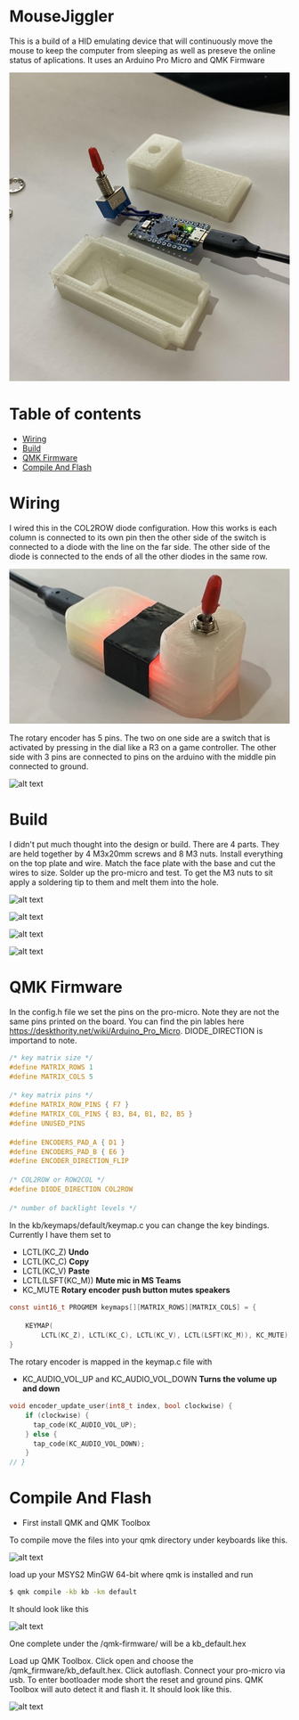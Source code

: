 MouseJiggler
=========

This is a build of a HID emulating device that will continuously move the mouse to keep the computer from sleeping as well as preseve the online status of aplications. It uses an Arduino Pro Micro and QMK Firmware 

![alt text](https://raw.githubusercontent.com/DIYCharles/MouseJiggler/master/photos/img1.jpg "img1.jpg")

Table of contents
=================

<!--ts-->
   * [Wiring](#Wiring)
   * [Build](#Build)
   * [QMK Firmware](#QMK-Firmware)
   * [Compile And Flash](#Compile-And-Flash)
<!--te-->


Wiring
============

I wired this in the COL2ROW diode configuration. How this works is each column is connected to its own pin then the other side of the switch is connected to a diode with the line on the far side. The other side of the diode is connected to the ends of all the other diodes in the same row.

![alt text](https://raw.githubusercontent.com/DIYCharles/MouseJiggler/master/photos/img3.jpg "img3.jpg")

The rotary encoder has 5 pins. The two on one side are a switch that is activated by pressing in the dial like a R3 on a game controller. The other side with 3 pins are connected to pins on the arduino with the middle pin connected to ground.

![alt text](https://raw.githubusercontent.com/DIYCharles/MouseJiggler/master/photos/img4.jpg "img4.jpg")






Build
============

I didn't put much thought into the design or build. There are 4 parts. They are held together by 4 M3x20mm screws and 8 M3 nuts. Install everything on the top plate and wire. Match the face plate with the base and cut the wires to size. Solder up the pro-micro and test. To get the M3 nuts to sit apply a soldering tip to them and melt them into the hole. 

![alt text](https://raw.githubusercontent.com/DIYCharles/MouseJiggler/master/photos/img5.JPG "img5.jpg")

![alt text](https://raw.githubusercontent.com/DIYCharles/MouseJiggler/master/photos/img6.JPG "img6.jpg")

![alt text](https://raw.githubusercontent.com/DIYCharles/MouseJiggler/master/photos/img7.JPG "img7.jpg")

![alt text](https://raw.githubusercontent.com/DIYCharles/MouseJiggler/master/photos/img8.JPG "img8.jpg")




QMK Firmware
============

In the config.h file we set the pins on the pro-micro. Note they are not the same pins printed on the board. You can find the pin lables here https://deskthority.net/wiki/Arduino_Pro_Micro. DIODE_DIRECTION is importand to note.

```h
/* key matrix size */
#define MATRIX_ROWS 1
#define MATRIX_COLS 5

/* key matrix pins */
#define MATRIX_ROW_PINS { F7 }
#define MATRIX_COL_PINS { B3, B4, B1, B2, B5 }
#define UNUSED_PINS

#define ENCODERS_PAD_A { D1 }
#define ENCODERS_PAD_B { E6 }
#define ENCODER_DIRECTION_FLIP

/* COL2ROW or ROW2COL */
#define DIODE_DIRECTION COL2ROW

/* number of backlight levels */
```
In the kb/keymaps/default/keymap.c you can change the key bindings. Currently I have them set to 

* LCTL(KC_Z) **Undo**
* LCTL(KC_C) **Copy**
* LCTL(KC_V) **Paste**
* LCTL(LSFT(KC_M)) **Mute mic in MS Teams**
* KC_MUTE **Rotary encoder push button mutes speakers**

```c
const uint16_t PROGMEM keymaps[][MATRIX_ROWS][MATRIX_COLS] = {

	KEYMAP(
		LCTL(KC_Z), LCTL(KC_C), LCTL(KC_V), LCTL(LSFT(KC_M)), KC_MUTE),
}
```

The rotary encoder is mapped in the keymap.c file with

* KC_AUDIO_VOL_UP and KC_AUDIO_VOL_DOWN **Turns the volume up and down**
  
```c
void encoder_update_user(int8_t index, bool clockwise) {
    if (clockwise) {
      tap_code(KC_AUDIO_VOL_UP);
    } else {
      tap_code(KC_AUDIO_VOL_DOWN);
    }
// }
```

Compile And Flash
=====
* First install QMK and QMK Toolbox

To compile move the files into your qmk directory under keyboards like this.

![alt text](https://raw.githubusercontent.com/DIYCharles/MouseJiggler/master/photos/img9.jpg "img9.jpg")

load up your MSYS2 MinGW 64-bit where qmk is installed and run 

```bash
$ qmk compile -kb kb -km default
```

It should look like this

![alt text](https://raw.githubusercontent.com/DIYCharles/MouseJiggler/master/photos/img10.jpg "img10.jpg")

One complete under the /qmk-firmware/ will be a kb_default.hex

Load up QMK Toolbox. Click open and choose the /qmk_firmware/kb_default.hex. Click autoflash. Connect your pro-micro via usb. To enter bootloader mode short the reset and ground pins. QMK Toolbox will auto detect it and flash it. It should look like this.

![alt text](https://raw.githubusercontent.com/DIYCharles/MouseJiggler/master/photos/img11.png "img11.jpg")
